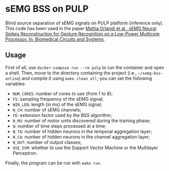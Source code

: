 # sEMG BSS on PULP
Blind source separation of sEMG signals on PULP platform (inference only). This code has been used in the paper [Mattia Orlandi et al., sEMG Neural Spikes Reconstruction for Gesture Recognition on a Low-Power Multicore Processor. In: Biomedical Circuits and Systems](https://dx.doi.org/10.1109/BioCAS54905.2022.9948617).

## Usage
First of all, use `docker-compose run --rm pulp` to run the container and open a shell.
Then, move to the directory containing the project (i.e., `~/semg-bss-online`) and compile it using `make clean all`; you can set the following variables:

- `NUM_CORES`: number of cores to use (from 1 to 8);
- `FS`: sampling frequency of the sEMG signal;
- `WIN_LEN`: length (in ms) of the sEMG signal;
- `N_CH`: number of sEMG channels;
- `FE`: extension factor used by the BSS algorithm;
- `N_MU`: number of motor units discovered during the training phase;
- `Q`: number of time steps processed at a time;
- `N_TA`: number of hidden neurons in the temporal aggregation layer;
- `N_CA`: number of hidden neurons in the channel aggregation layer;
- `N_OUT`: number of output classes;
- `USE_SVM`: whether to use the Support Vector Machine or the Multilayer Perceptron.

Finally, the program can be run with `make run`.
